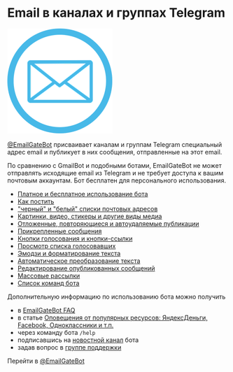 # Email в каналах и группах Telegram

![EmailGateBot logo](../logo.png)

[@EmailGateBot](http://t.me/EmailGateBot) присваивает каналам и группам Telegram специальный адрес email и публикует в них сообщения, отправленные на этот email.

По сравнению с GmailBot и подобными ботами, EmailGateBot не может отправлять исходящие email из Telegram и не требует доступа к вашим почтовым аккаунтам.
Бот бесплатен для персонального использования.

- [Платное и бесплатное использование бота](paid_and_free.md)
- [Как постить](messaging.md)
- ["черный" и "белый" списки почтовых адресов](stop_allow_list.md)
- [Картинки, видео, стикеры и другие виды медиа](media.md)
- [Отложенные, повторяющиеся и автоудаляемые публикации](scheduled.md)
- [Прикрепленные сообщения](pinned.md)
- [Кнопки голосования и кнопки-ссылки](buttons.md)
- [Просмотр списка голосовавших](view_voters.md)
- [Эмодзи и форматирование текста](text_formatting.md)
- [Автоматическое преобразование текста](text_conversion.md)
- [Редактирование опубликованных сообщений](editing_published.md)
- [Массовые рассылки](bulk.md)
- [Список команд бота](commands.md)

Дополнительную информацию по использованию бота можно получить

- в [EmailGateBot FAQ](faq.md)
- в статье [Оповещения от популярных ресурсов: ЯндексДеньги, Facebook, Одноклассники и т.п.](transform_text.md)
- через команду бота `/help`
- подписавшись на [новостной канал](http://t.me/emailgateru) бота
- задав вопрос в [группе поддержки](http://t.me/joinchat/CJ4MSEfmFlaDevQOeMVoLg3)

Перейти в [@EmailGateBot](http://t.me/EmailGateBot)
